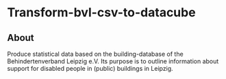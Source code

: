 # Transform-bvl-csv-to-datacube

## About
Produce statistical data based on the building-database of the Behindertenverband Leipzig e.V. Its purpose is to outline information about support for disabled people in (public) buildings in Leipzig.
